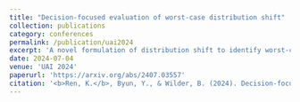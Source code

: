 ```yaml
---
title: "Decision-focused evaluation of worst-case distribution shift"
collection: publications
category: conferences
permalink: /publication/uai2024
excerpt: 'A novel formulation of distribution shift to identify worst-case shifts w.r.t. decision-focused loss functions.'
date: 2024-07-04
venue: 'UAI 2024'
paperurl: 'https://arxiv.org/abs/2407.03557'
citation: '<b>Ren, K.</b>, Byun, Y., & Wilder, B. (2024). Decision-focused evaluation of worst-case distribution shift. arXiv preprint arXiv:2407.03557.'
---
```


